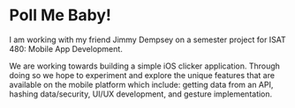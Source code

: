 Poll Me Baby!
=============

I am working with my friend Jimmy Dempsey on a semester project for ISAT 480: Mobile App Development.

We are working towards building a simple iOS clicker application. Through doing so we hope to experiment and explore the unique features that are available on the mobile platform which include: getting data from an API, hashing data/security, UI/UX development, and gesture implementation.

